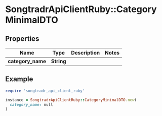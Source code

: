 # SongtradrApiClientRuby::CategoryMinimalDTO

## Properties

| Name | Type | Description | Notes |
| ---- | ---- | ----------- | ----- |
| **category_name** | **String** |  |  |

## Example

```ruby
require 'songtradr_api_client_ruby'

instance = SongtradrApiClientRuby::CategoryMinimalDTO.new(
  category_name: null
)
```

